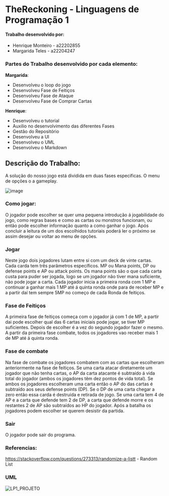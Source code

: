 # **TheReckoning - Linguagens de Programação 1**

#### [](https://github.com/HienaDev/HeavyOrdnance#work-done-by)Trabalho desenvolvido por:

- Henrique Monteiro - a22202855
- Margarida Teles - a22204247

### Partes do Trabalho desenvolvido por cada elemento:

**Margarida**:

- Desenvolveu o loop do jogo
- Desenvolveu Fase de Feitiços
- Desenvolveu Fase de Ataque
- Desenvolveu Fase de Comprar Cartas

**Henrique**:

- Desenvolveu o tutorial
- Auxilio no desenvolvimento das diferentes Fases
- Gestão do Repositório
- Desenvolveu a UI
- Desenvolveu o UML
- Desenvolveu o Markdown

## Descrição do Trabalho:

A solução do nosso jogo está dividida em duas fases especificas. O menu de opções o a gameplay.

![image](https://github.com/MargaridaTeles/TheReckoning/assets/115217452/89bb3160-ec28-4fe5-85a7-e5b8e85b7eb8)

### Como jogar:

O jogador pode escolher se quer uma pequena introdução á jogabilidade do jogo, como regras bases e como as cartas ou monstros funcionam, ou então pode escolher informação quanto a como ganhar o jogo. Após concluir a leitura de um dos escolhidos tutoriais poderá ler o próximo se assim desejar ou voltar ao menu de opções.

### Jogar

Neste jogo dois jogadores lutam entre si com um deck de vinte cartas. Cada carda tem três parâmetros específicos. MP ou Mana points, DP ou defense points e AP ou attack points. Os mana points são o que cada carta custa para puder ser jogada, logo se um jogador não tiver mana suficiente, não pode jogar a carta. Cada jogador inicia a primeira ronda com 1 MP e continuar a ganhar mais 1 MP até á quinta ronda onde para de receber MP e a partir daí tem sempre 5MP no começo de cada Ronda de feitiços.

### Fase de Feitiços

A primeira fase de feitiços começa com o jogador já com 1 de MP, a partir dai pode escolher qual das 6 cartas iniciais pode jogar, se tiver MP suficientes. Depois de escolher é a vez do segundo jogador fazer o mesmo. A partir da primeira fase combate, todos os jogadores vao receber mais 1 de MP até á quinta ronda.

### Fase de combate

Na fase de combate os jogadores combatem com as cartas que escolheram anteriormente na fase de feitiços. Se uma carta atacar diretamente um jogador que não tenha cartas, o AP da carta atacante é subtraído á vida total do jogador (ambos os jogadores têm dez pontos de vida total). Se ambos os jogadores escolheram uma carta então o AP do das cartas é subtraído aos seus defense points (DP). Se o DP de uma carta chegar a zero então essa carda é destruída e retirada de jogo. Se uma carta tem 4 de AP e a carta que defende tem 2 de DP, a carta que defende morre e os restantes 2 de AP são subtraídos ao HP do jogador.
Após a batalha os jogadores podem escolher se querem desistir da partida.

### Sair

O jogador pode sair do programa.


### Referencias:
https://stackoverflow.com/questions/273313/randomize-a-listt - Random List


### UML

![LP1_PROJETO](https://github.com/MargaridaTeles/TheReckoning/assets/115217452/407fdeb7-0740-4a3f-8ca6-fdaf2352d901)

